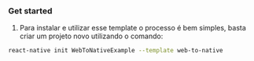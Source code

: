 ### Get started

1. Para instalar e utilizar esse template o processo é bem simples, basta criar um projeto novo utilizando o comando:

```sh
react-native init WebToNativeExample --template web-to-native
```
